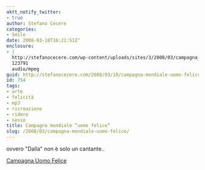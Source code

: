 ```yaml
---
aktt_notify_twitter:
- true
author: Stefano Cecere
categories:
- Smile
date: 2008-03-18T16:21:51Z"
enclosure:
- |
  http://stefanocecere.com/wp-content/uploads/sites/3/2008/03/campagna_sesso_uomo_felice.mp3
  123791
  audio/mpeg
guid: http://stefanocecere.com/2008/03/18/campagna-mondiale-uomo-felice/
id: 754
tags:
- arte
- felicità
- mp3
- ricreazione
- ridere
- sesso
title: Campagna mondiale “uomo felice”
slug: /2008/03/campagna-mondiale-uomo-felice/
---
```


ovvero "Dalla" non è solo un cantante..

[Campagna Uomo Felice](http://stefanocecere.com/wp-content/uploads/sites/3/2008/03/campagna_sesso_uomo_felice.mp3 "campagna_sesso_uomo_felice.mp3")